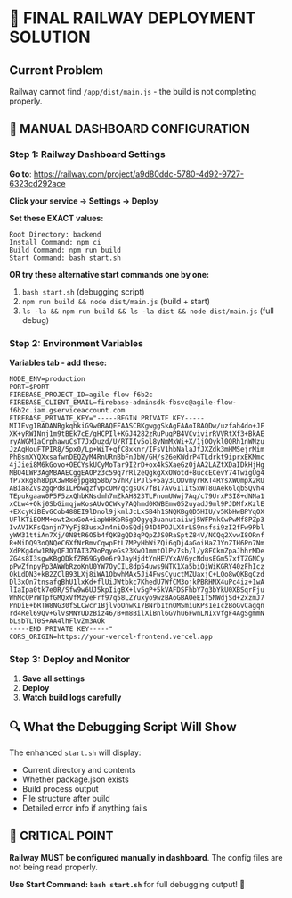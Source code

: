 # 🚨 FINAL RAILWAY DEPLOYMENT SOLUTION

## Current Problem
Railway cannot find `/app/dist/main.js` - the build is not completing properly.

## 🎯 MANUAL DASHBOARD CONFIGURATION

### Step 1: Railway Dashboard Settings
**Go to**: https://railway.com/project/a9d80ddc-5780-4d92-9727-6323cd292ace

**Click your service → Settings → Deploy**

**Set these EXACT values:**

```
Root Directory: backend
Install Command: npm ci
Build Command: npm run build
Start Command: bash start.sh
```

**OR try these alternative start commands one by one:**

1. `bash start.sh` (debugging script)
2. `npm run build && node dist/main.js` (build + start)
3. `ls -la && npm run build && ls -la dist && node dist/main.js` (full debug)

### Step 2: Environment Variables
**Variables tab - add these:**

```
NODE_ENV=production
PORT=$PORT
FIREBASE_PROJECT_ID=agile-flow-f6b2c
FIREBASE_CLIENT_EMAIL=firebase-adminsdk-fbsvc@agile-flow-f6b2c.iam.gserviceaccount.com
FIREBASE_PRIVATE_KEY="-----BEGIN PRIVATE KEY-----
MIIEvgIBADANBgkqhkiG9w0BAQEFAASCBKgwggSkAgEAAoIBAQDw/uzfah4do+JF
XK+yRWINnj1m9tBEk7cE/gHCPIl+KGJ4282zRuPuqPB4VCvivirRVVRtXf3+BkAE
ryAWGM1aCrphawuCsT7JxDuzd/U/RTIIv5ol8yNmMxWi+X/1jOOykl0QRh1nWNzu
JzAqHouFTPIR8/5px0/Lp+WiT+qfC8xknr/IFsV1hbNalaJfJXZdk3mHMSejrMim
PhBsmXYQXxsafwnDEQZyM4RnURnBbFnJbW/GH/s26eKWdrP4TLdrkt9iprxEKMmc
4jJiei8M6kGovo+OECYskUCyMoTar9I2rD+ox4kSXaeGzOjAA2LAZtXDaIDkHjHg
MBO4LWP3AgMBAAECggEAOPz3c59q7rRl2eQgkgXxOWotd+8uccECevY74TwigUg4
fP7xRg8h8DpX3wR8ejpg8q58b/5VhR/iPJlS+5ay3LODvmyrRKT4RYsXWQmpX2RU
ABia8ZVszgqPd8ILPbwqzfvpcOM7qcgsOk7fB17AvG1lItSxWT8uAek6lqbSQvh4
TEpukgaaw0P5F5zxQhbKNsdmh7mZkAH823TLFnomUWwj7Aq/c79UrxPSI8+dNNa1
xCLw4+Okj0SbGimqjwKosAUvOCWky7AQhmd0KWBEmw052uyadJ9ml9PJDMfxKzlE
+EXcyKiBEvGCob488EI9lDnol9jkmlJcLxSB4h1SNQKBgQD5HIU/v5KbHwBPYqOX
UFlKTiEOMM+owt2xxGoA+iapWHKbR6gDOgyq3uanutaiiwj5WFPnkCwPwMf8PZp3
IvAVIKFsQanjn7YyFj83usxJn4niOoSQdj94D4PDJLX4rLS9nsfsi9zI2fFw9Pbl
yWW31ttiAn7Xj/0N8tR6O5b4fQKBgQD3qPQpZJS0RaSptZ84V/NCQq2XvwI8ORnf
R+MiDQ93oQNQeC6XfNrBmvCqwpFtL7MPyHbWiZQi6qDj4aGoiHaZJYnZIH6Pn7Nm
XdPKg4dw1RNyQFJOTAI3Z9oPqyeGs23KwO1mmtOlPv7sb/l/y8FCkmZpaJhhrMDe
ZG4s8I3sgwKBgQDkfZR69Gy0e6r9JayHjdtYnHEVYxAV6ycNdusEGm57xfTZGNCy
pPwZfnpyPp3AWWbRzoKnU0YW7OyCIL8dp54uws9NTK1Xa5biOiWiKGRY40zFhIcz
OkLdDN3+kB2ZClB93LXj8iWA1ObwhMAx5Ji4FwsCyuctMZUaxjC+LQo8wQKBgCzd
Dl3xOn7tnsafgBhU1lxKd+flUiJWtbkc7KhedU7WfCM3ojkPBRHNX4uPc4iz+1wA
lIaIpa0tk7e0R/Sfw9w6UJ5kpIigBX+lv5gP+5kVAFDSFhbY7g3bYkU0XBSqrFju
WhMcOPrWTpfGMQxVfMzyeFrf97q58LZYuxyo9wzBAoGBAOeE1T5NWdjSd+2xzmJ7
PnDiE+bRTW8NG30fSLCwcr1BjlvoOnwKI7BNrb1tnOMSmiuKPs1eIczBoGvCagqn
rd4Rel69Qv+GlvsMNYUDzBiz46/B+m8BilXiBnl6GVhu6FwnLNIxVfgF4AgSgmmN
bLsbTLT0S+AA4lhFlvZm3AOk
-----END PRIVATE KEY-----"
CORS_ORIGIN=https://your-vercel-frontend.vercel.app
```

### Step 3: Deploy and Monitor

1. **Save all settings**
2. **Deploy**
3. **Watch build logs carefully**

## 🔍 What the Debugging Script Will Show

The enhanced `start.sh` will display:
- Current directory and contents
- Whether package.json exists
- Build process output
- File structure after build
- Detailed error info if anything fails

## 🚨 CRITICAL POINT

**Railway MUST be configured manually in dashboard**. The config files are not being read properly.

**Use Start Command: `bash start.sh`** for full debugging output! 🚀
